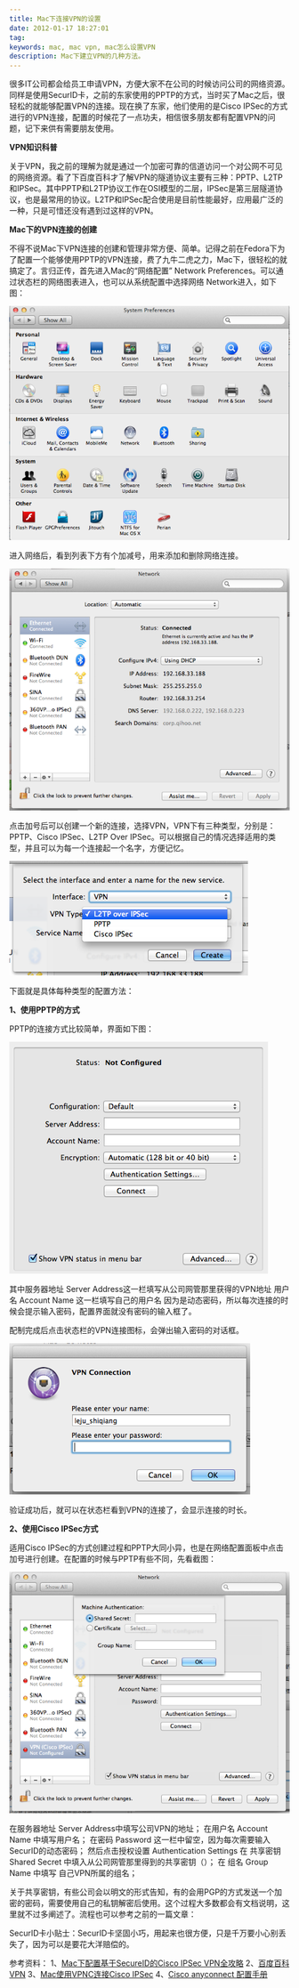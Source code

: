 ```yaml
---
title: Mac下连接VPN的设置
date: 2012-01-17 18:27:01
tag: 
keywords: mac, mac vpn, mac怎么设置VPN
description: Mac下建立VPN的几种方法。
---
```



很多IT公司都会给员工申请VPN，方便大家不在公司的时候访问公司的网络资源。同样是使用SecurID卡，之前的东家使用的PPTP的方式，当时买了Mac之后，很轻松的就能够配置VPN的连接。现在换了东家，他们使用的是Cisco IPSec的方式进行的VPN连接，配置的时候花了一点功夫，相信很多朋友都有配置VPN的问题，记下来供有需要朋友使用。

**VPN知识科普**

关于VPN，我之前的理解为就是通过一个加密可靠的信道访问一个对公网不可见的网络资源。看了下百度百科才了解VPN的隧道协议主要有三种：PPTP、L2TP和IPSec。其中PPTP和L2TP协议工作在OSI模型的二层，IPSec是第三层隧道协议，也是最常用的协议。L2TP和IPSec配合使用是目前性能最好，应用最广泛的一种，只是可惜还没有遇到过这样的VPN。

**Mac下的VPN连接的创建**

不得不说Mac下VPN连接的创建和管理非常方便、简单。记得之前在Fedora下为了配置一个能够使用PPTP的VPN连接，费了九牛二虎之力，Mac下，很轻松的就搞定了。言归正传，首先进入Mac的“网络配置” Network Preferences。可以通过状态栏的网络图表进入，也可以从系统配置中选择网络 Network进入，如下图：

![](20120117-mac-vpn/Screen882.17.57.png)

进入网络后，看到列表下方有个加减号，用来添加和删除网络连接。

![](20120117-mac-vpn/Screen882.19.54.png)

点击加号后可以创建一个新的连接，选择VPN，VPN下有三种类型，分别是：PPTP、Cisco IPSec、L2TP Over IPSec。可以根据自己的情况选择适用的类型，并且可以为每一个连接起一个名字，方便记忆。

![](20120117-mac-vpn/Screen883.21.12.png)

下面就是具体每种类型的配置方法：

**1、使用PPTP的方式**

PPTP的连接方式比较简单，界面如下图：

![](20120117-mac-vpn/Screen8810.53.53.png)

其中服务器地址 Server Address这一栏填写从公司网管那里获得的VPN地址
用户名 Account Name 这一栏填写自己的用户名
因为是动态密码，所以每次连接的时候会提示输入密码，配置界面就没有密码的输入框了。

配制完成后点击状态栏的VPN连接图标，会弹出输入密码的对话框。

![](20120117-mac-vpn/Screen8810.56.04.png)

验证成功后，就可以在状态栏看到VPN的连接了，会显示连接的时长。

**2、使用Cisco IPSec方式**

适用Cisco IPSec的方式创建过程和PPTP大同小异，也是在网络配置面板中点击加号进行创建。在配置的时候与PPTP有些不同，先看截图：

![](20120117-mac-vpn/Screen8811.00.36.png)

在服务器地址 Server Address中填写公司VPN的地址；
在用户名 Account Name 中填写用户名；
在密码 Password 这一栏中留空，因为每次需要输入SecurID的动态密码；
然后点击授权设置 Authentication Settings
在 共享密钥 Shared Secret 中填入从公司网管那里得到的共享密钥（）；
在 组名 Group Name 中填写 自己VPN所属的组名；

关于共享密钥，有些公司会以明文的形式告知，有的会用PGP的方式发送一个加密的密码，需要使用自己的私钥解密后使用。这个过程大多数都会有文档说明，这里就不过多阐述了。流程也可以参考之前的一篇文章：

SecurID卡小贴士：SecurID卡坚固小巧，用起来也很方便，只是千万要小心别丢失了，因为可以是要花大洋赔偿的。

参考资料：
1、[Mac下配置基于SecureID的Cisco IPSec VPN全攻略](http://kerneltravel.eefocus.com/Kevin/blog/11-09/230878_53c71.html)
2、[百度百科VPN](http://baike.baidu.com/view/19735.htm)
3、[Mac使用VPNC连接Cisco IPSec](http://www.iteye.com/topic/593613)
4、[Cisco anyconnect 配置手册](https://www.macsetupvpn.com/macnn/88.html)
